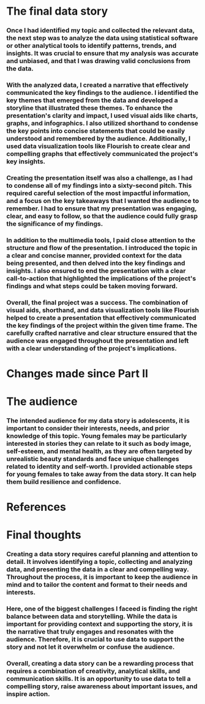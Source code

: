 
# The final data story

 
  
### Once I had identified my topic and collected the relevant data, the next step was to analyze the data using statistical software or other analytical tools to identify patterns, trends, and insights. It was crucial to ensure that my analysis was accurate and unbiased, and that I was drawing valid conclusions from the data.

### With the analyzed data, I created a narrative that effectively communicated the key findings to the audience. I identified the key themes that emerged from the data and developed a storyline that illustrated these themes. To enhance the presentation's clarity and impact, I used visual aids like charts, graphs, and infographics. I also utilized shorthand to condense the key points into concise statements that could be easily understood and remembered by the audience. Additionally, I used data visualization tools like Flourish to create clear and compelling graphs that effectively communicated the project's key insights.

### Creating the presentation itself was also a challenge, as I had to condense all of my findings into a sixty-second pitch. This required careful selection of the most impactful information, and a focus on the key takeaways that I wanted the audience to remember. I had to ensure that my presentation was engaging, clear, and easy to follow, so that the audience could fully grasp the significance of my findings.

### In addition to the multimedia tools, I paid close attention to the structure and flow of the presentation. I introduced the topic in a clear and concise manner, provided context for the data being presented, and then delved into the key findings and insights. I also ensured to end the presentation with a clear call-to-action that highlighted the implications of the project's findings and what steps could be taken moving forward.

### Overall, the final project was a success. The combination of visual aids, shorthand, and data visualization tools like Flourish helped to create a presentation that effectively communicated the key findings of the project within the given time frame. The carefully crafted narrative and clear structure ensured that the audience was engaged throughout the presentation and left with a clear understanding of the project's implications.

# Changes made since Part II

### 



# The audience

### The intended audience for my data story is adolescents, it is important to consider their interests, needs, and prior knowledge of this topic. Young females may be particularly interested in stories they can relate to it such as body image, self-esteem, and mental health, as they are often targeted by unrealistic beauty standards and face unique challenges related to identity and self-worth. I provided actionable steps for young females to take away from the data story. It can help them build resilience and confidence. 




# References


# Final thoughts


### Creating a data story requires careful planning and attention to detail. It involves identifying a topic, collecting and analyzing data, and presenting the data in a clear and compelling way. Throughout the process, it is important to keep the audience in mind and to tailor the content and format to their needs and interests.

### Here, one of the biggest challenges I faceed is finding the right balance between data and storytelling. While the data is important for providing context and supporting the story, it is the narrative that truly engages and resonates with the audience. Therefore, it is crucial to use data to support the story and not let it overwhelm or confuse the audience.

### Overall, creating a data story can be a rewarding process that requires a combination of creativity, analytical skills, and communication skills. It is an opportunity to use data to tell a compelling story, raise awareness about important issues, and inspire action.

